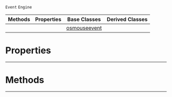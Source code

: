  `Event` `Engine`



|Methods|Properties|Base Classes|Derived Classes|
|---|---|---|---|
| | |[osmouseevent](https://github.com/zeroengineteam/ZeroDocs/code_reference/class_reference/osmouseevent.markdown)| |


 #  Properties


---  
 #  Methods


---  
 

 